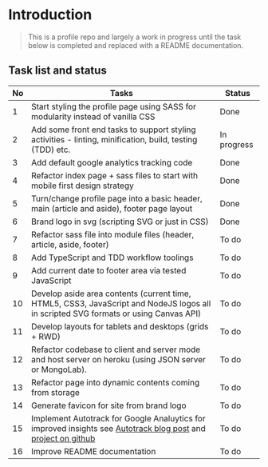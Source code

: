 # Introduction

> This is a profile repo and largely a work in progress until the task below is completed and replaced with a README documentation.

## Task list and status

| No  | Tasks  | Status   |
|-----|--------|----------|
| 1  | Start styling the profile page using SASS for modularity instead of vanilla CSS  | Done   |
| 2  | Add some front end tasks to support styling activities - linting, minification, build, testing (TDD) etc.  | In progress   |
| 3  | Add default google analytics tracking code   | Done  |
| 4  | Refactor index page + sass files to start with mobile first design strategy  | Done   |
| 5  | Turn/change profile page into a basic header, main (article and aside), footer page layout | Done   |
| 6  | Brand logo in svg (scripting SVG or just in CSS)  | Done   |
| 7  | Refactor sass file into module files (header, article, aside, footer)  | To do   |
| 8  | Add TypeScript and TDD workflow toolings  | To do   |
| 9  | Add current date to footer  area via tested JavaScript  | To do   |
| 10  | Develop aside area contents (current time, HTML5, CSS3, JavaScript and NodeJS logos all in scripted SVG formats or using Canvas API)  | To do   |
| 11  | Develop layouts for tablets and desktops (grids +  RWD)  | To do   |
| 12  | Refactor codebase to client and server mode and host server on heroku (using JSON server or MongoLab).  | To do  |
| 13  | Refactor page into dynamic contents coming from storage  | To do   |
| 14  | Generate favicon for site from brand logo  | To do   |
| 15 | Implement Autotrack for Google Analuytics for improved insights see [Autotrack blog post](http://googledevelopers.blogspot.co.uk/2016/02/introducing-autotrack-for-analyticsjs.html?utm_source=javascriptweekly&utm_medium=email) and [project on github](https://github.com/googleanalytics/autotrack) | To do   |
| 16  | Improve README documentation  | To do   |